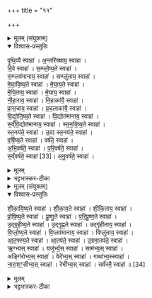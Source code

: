 +++
title = "११"

+++

<details><summary>मूलम् (संयुक्तम्)</summary>

पृ॒थि॒व्यै स्वाहा॒न्तरि॑ख्षाय॒ स्वाहा॑ दि॒वे स्वाहा॑ सम्प्लोष्य॒ते स्वाहा॑ स॒म्प्लव॑मानाय॒ स्वाहा॒ सम्प्लु॑ताय॒ स्वाहा॑ मेघायिष्य॒ते स्वाहा॑ मेघाय॒ते स्वाहा॑ मेघि॒ताय॒ स्वाहा॑ मे॒घाय॒ स्वाहा॑ नीहा॒राय॒ स्वाहा॑ नि॒हाका॑यै॒ स्वाहा॑ प्रास॒चाय॒ स्वाहा॑ प्रच॒लाका॑यै॒ स्वाहा॑ विद्योतिष्य॒ते स्वाहा॑ वि॒द्योत॑मानाय॒ स्वाहा॑ सव्ँवि॒द्योत॑मानाय॒ स्वाहा॑ स्तनयिष्य॒ते स्वाहा॑ स्त॒नय॑ते॒ स्वाहो॒ग्रꣵ स्त॒नय॑ते॒ स्वाहा॑ वर्षिष्य॒ते स्वाहा॒ वर्ष॑ते॒ स्वाहा॑भि॒वर्ष॑ते॒ स्वाहा॑ परि॒वर्ष॑ते॒ स्वाहा॑ स॒व्ँवर्ष॑ते [33]  
स्वाहा॑नु॒वर्ष॑ते॒ स्वाहा॑
</details>

<details open><summary>विश्वास-प्रस्तुतिः</summary>

पृ॒थि॒व्यै स्वाहा॑ । अ॒न्तरि॑ख्षाय॒ स्वाहा ।  
दि॒वे स्वाहा॑ । स॒म्प्लो॒ष्य॒ते स्वाहा॑ ।  
स॒म्प्लव॑मानाय॒ स्वाहा॑ । सम्प्लु॑ताय॒ स्वाहा॑ ।  
मे॒घा॒यि॒ष्य॒ते स्वाहा॑ । मे॒घा॒य॒ते स्वाहा॑ ।  
मे॒घि॒ताय॒ स्वाहा॑ । मे॒घाय॒ स्वाहा॑ ।  
नी॒हा॒राय॒ स्वाहा॑ । नि॒हाका॑यै॒ स्वाहा॑ ।  
प्रा॒स॒चाय॒ स्वाहा॑ । प्र॒च॒लाका॑यै॒ स्वाहा॑ ।  
वि॒द्यो॒ति॒ष्य॒ते स्वाहा॑ । वि॒द्योत॑मानाय॒ स्वाहा॑ ।  
स॒व्ँवि॒द्योत॑मानाय॒ स्वाहा॑ । स्त॒न॒यि॒ष्य॒ते स्वाहा॑ ।  
स्त॒नय॑ते॒ स्वाहा॑ । उ॒ग्रꣵ स्त॒नय॑ते॒ स्वाहा॑ ।  
व॒र्षि॒ष्य॒ते स्वाहा॑ । वर्ष॑ते॒ स्वाहा॑ ।  
अ॒भि॒वर्ष॑ते॒ स्वाहा॑ । प॒रि॒वर्ष॑ते॒ स्वाहा॑ ।  
स॒व्ँवर्ष॑ते॒ स्वाहा॑ [33]। अ॒नु॒वर्ष॑ते॒ स्वाहा॑ ।
</details>

<details><summary>मूलम्</summary>

पृ॒थि॒व्यै स्वाहा॑ । अ॒न्तरि॑ख्षाय॒ स्वाहा ।  
दि॒वे स्वाहा॑ । स॒म्प्लो॒ष्य॒ते स्वाहा॑ ।  
स॒म्प्लव॑मानाय॒ स्वाहा॑ । सम्प्लु॑ताय॒ स्वाहा॑ ।  
मे॒घा॒यि॒ष्य॒ते स्वाहा॑ । मे॒घा॒य॒ते स्वाहा॑ ।  
मे॒घि॒ताय॒ स्वाहा॑ । मे॒घाय॒ स्वाहा॑ ।  
नी॒हा॒राय॒ स्वाहा॑ । नि॒हाका॑यै॒ स्वाहा॑ ।  
प्रा॒स॒चाय॒ स्वाहा॑ । प्र॒च॒लाका॑यै॒ स्वाहा॑ ।  
वि॒द्यो॒ति॒ष्य॒ते स्वाहा॑ । वि॒द्योत॑मानाय॒ स्वाहा॑ ।  
स॒व्ँवि॒द्योत॑मानाय॒ स्वाहा॑ । स्त॒न॒यि॒ष्य॒ते स्वाहा॑ ।  
स्त॒नय॑ते॒ स्वाहा॑ । उ॒ग्रꣵ स्त॒नय॑ते॒ स्वाहा॑ ।  
व॒र्षि॒ष्य॒ते स्वाहा॑ । वर्ष॑ते॒ स्वाहा॑ ।  
अ॒भि॒वर्ष॑ते॒ स्वाहा॑ । प॒रि॒वर्ष॑ते॒ स्वाहा॑ ।  
स॒व्ँवर्ष॑ते॒ स्वाहा॑ [33]। अ॒नु॒वर्ष॑ते॒ स्वाहा॑ ।
</details>

<details><summary>भट्टभास्कर-टीका</summary>

1अथाश्वमेधे नक्तंहोमाः - पृथिव्यै स्वाहेत्यादयः निगदसिद्धाः ॥ संप्लवनं वर्षार्थमुपक्रमः; त्रैकाल्येन प्रवृत्तिरुच्यते । लृट् व्यत्ययेन । मेघायिष्यते मेघान् करिष्यते । 'शब्दवैर' इति क्यङ्, व्यत्ययेन परस्मैपदम् । मेघायते मेघमात्मन इच्छते । 'नच्छन्दस्यपुत्रस्य' इतीत्वाभावः । मेधिताय सञ्जातमेघाय । इतच्प्रत्ययः 'तदस्य सञ्जातम्' इति । मेघाय वर्षहेतवे । निहाका नीहारस्य परा काष्ठा यत्र निहततरं कोष्ठं इति प्रयुञ्जते शीतेनार्ताः । तमोभिभूताय प्रासचाय नीहारेण संकुचते यत्र जन्तवः शीतेन संकुचिता भवन्ति' तमसा वा निश्चेष्टाः । सर्वत्र पृषोदरादित्वादिष्टरूपसिद्धिः । प्रचलाका हेमन्तसमाप्तिकालः यत्रेतश्चेतश्च प्रचलन्ति जन्तवः । यद्वा - प्रकर्षेण चलन्ति । विशीर्य शिष्यन्त इति विद्योतनं विरळद्योतनम् । स्तननं शब्दनम् । उग्रं उद्रूर्णं श्रवणकटुकम् । वर्षणं धारापातनम् । अभिवर्षणं उपर्युपरि वर्षणम् । परिवर्षणं सर्वतो वर्षणम् । संवर्षणं सङ्गतपटलवर्षणम् । अनुवर्षणं स्थित्वास्थित्वा वर्षणम् ॥
</details>

<details><summary>मूलम् (संयुक्तम्)</summary>

शीकायिष्य॒ते स्वाहा॑ शीकाय॒ते स्वाहा॑ शीकि॒ताय॒ स्वाहा॑ प्रोषिष्य॒ते स्वाहा॑ प्रुष्ण॒ते स्वाहा॑ परिप्रुष्ण॒ते स्वाहो॑द्ग्रहीष्य॒ते स्वाहो॑द्गृह्ण॒ते स्वाहोद्गृ॑हीताय॒ स्वाहा॑ विप्लोष्य॒ते स्वाहा॑ वि॒प्लव॑मानाय॒ स्वाहा॒ विप्लु॑ताय॒ स्वाहा॑तफ्स्य॒ते स्वाहा॒तप॑ते॒ स्वाहो॒ग्रमा॒तप॑ते॒ स्वाह॒र्ग्भ्यस्स्वाहा॒ यजु॑र्भ्य॒स्स्वाहा॒ साम॑भ्य॒स्स्वाहाऽङ्गि॑रोभ्य॒स्स्वाहा॒ वेदे॑भ्य॒स्स्वाहा॒ गाथा॑भ्य॒स्स्वाहा॑ नाराश॒ꣳ॒सीभ्य॒स्स्वाहा॒ रैभी॑भ्य॒स्स्वाहा॒ सर्व॑स्मै॒ स्वाहा॑ ॥ [34]  
</details>

<details open><summary>विश्वास-प्रस्तुतिः</summary>

शी॒का॒यि॒ष्य॒ते स्वाहा॑ । शी॒का॒य॒ते स्वाहा॑ । शी॒कि॒ताय॒ स्वाहा॑ ।  
प्रो॒षि॒ष्य॒ते स्वाहा॑ । प्रु॒ष्णु॒ते स्वाहा॑ । प॒रि॒प्रु॒ष्ण॒ते स्वाहा॑ ।  
उ॒द्ग्र॒ही॒ष्य॒ते स्वाहा॑ । उ॒द्गृ॒ह्ण॒ते स्वाहा॑ । उद्गृ॑हीताय॒ स्वाहा॑ ।  
वि॒प्लो॒ष्य॒ते स्वाहा॑ । वि॒प्लव॑मानाय॒ स्वाहा॑ । विप्लु॑ताय॒ स्वाहा॑ ।  
आ॒त॒फ्स्य॒ते स्वाहा॑ । आ॒तप॑ते॒ स्वाहा॑ । उ॒ग्रमा॒तप॑ते॒ स्वाहा॑ ।  
ऋ॒ग्भ्यस् स्वाहा॑ । यजु॑र्भ्य॒स् स्वाहा॑ । साम॑भ्य॒स् स्वाहा॑ ।  
अङ्गि॑रोभ्य॒स् स्वाहा॑ । वेदे॑भ्य॒स् स्वाहा॑ । गाथा॑भ्य॒स्स्वाहा॑ ।  
ना॒रा॒श॒ꣳ॒सीभ्य॒स् स्वाहा॑ । रेभी॑भ्य॒स् स्वाहा॑ । सर्व॑स्मै॒ स्वाहा॑ ॥ [34]  
</details>

<details><summary>मूलम्</summary>

शी॒का॒यि॒ष्य॒ते स्वाहा॑ । शी॒का॒य॒ते स्वाहा॑ । शी॒कि॒ताय॒ स्वाहा॑ ।  
प्रो॒षि॒ष्य॒ते स्वाहा॑ । प्रु॒ष्णु॒ते स्वाहा॑ । प॒रि॒प्रु॒ष्ण॒ते स्वाहा॑ ।  
उ॒द्ग्र॒ही॒ष्य॒ते स्वाहा॑ । उ॒द्गृ॒ह्ण॒ते स्वाहा॑ । उद्गृ॑हीताय॒ स्वाहा॑ ।  
वि॒प्लो॒ष्य॒ते स्वाहा॑ । वि॒प्लव॑मानाय॒ स्वाहा॑ । विप्लु॑ताय॒ स्वाहा॑ ।  
आ॒त॒फ्स्य॒ते स्वाहा॑ । आ॒तप॑ते॒ स्वाहा॑ । उ॒ग्रमा॒तप॑ते॒ स्वाहा॑ ।  
ऋ॒ग्भ्यस् स्वाहा॑ । यजु॑र्भ्य॒स् स्वाहा॑ । साम॑भ्य॒स् स्वाहा॑ ।  
अङ्गि॑रोभ्य॒स् स्वाहा॑ । वेदे॑भ्य॒स् स्वाहा॑ । गाथा॑भ्य॒स्स्वाहा॑ ।  
ना॒रा॒श॒ꣳ॒सीभ्य॒स् स्वाहा॑ । रेभी॑भ्य॒स् स्वाहा॑ । सर्व॑स्मै॒ स्वाहा॑ ॥ [34]  
</details>

<details><summary>भट्टभास्कर-टीका</summary>

2शीकायिष्यते शीकां करिष्यते वृष्ट्युत्तरकालं सिमसिमसिमाकरणं शीकाकरणम् । अन्य आह - वर्षहेतुकं शैत्यं शीकीकरणमिति । शीकायते शीकमिच्छते । शीकिताय सञ्जातशीकाय । प्रोषणं पूरणादि । पूष प्लुहस्नेहसेचनपूरणेषु । उद्ग्रहणं वर्षस्योपरमः; मेघानां वा वर्षोत्तरकालं ऊर्ध्वनयनम् । संप्लावो मेघानामप्युपरमः । विप्लवः प्रतीपकः । आतपनं रविकिरणैः सर्वतो दाहः । ऋचः पादबद्धा मन्त्राः । अपदानि यजूंषि सामानि गीतयः । अङ्गिरोभिर्दृष्टाः शाखाविशेषा अङ्गिरोविधायकाः । गाथा वैदिकाः श्लोकाः अविधायकाः । नरैः शंसनीया देवताविशेषा नाराशंसाः, तत्सम्बन्धिन्य ऋचो नाराशंस्यः । रेभः शब्दकृदग्निः । तदीया ऋचो रैभ्यः । उत्सादि लक्षणोऽञ् । गोबलीवर्दन्यायेन व्यतिरिक्तविषयः ऋक्छब्दोत्र द्रष्टव्यः॥

इति सप्तमे पञ्चमे एकादशोनुवाकः ॥
</details>
